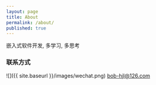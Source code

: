 ```yaml
---
layout: page
title: About
permalink: /about/
published: true
---
```


嵌入式软件开发, 多学习, 多思考

### 联系方式

![]({{ site.baseurl }}/images/wechat.png)
[bob-hjl@126.com](mailto:bob-hjl@126.com)
